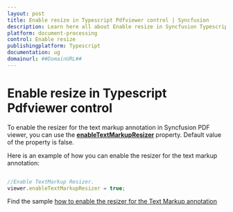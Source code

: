 ```yaml
---
layout: post
title: Enable resize in Typescript Pdfviewer control | Syncfusion
description: Learn here all about Enable resize in Syncfusion Typescript Pdfviewer control of Syncfusion Essential JS 2 and more.
platform: document-processing
control: Enable resize
publishingplatform: Typescript
documentation: ug
domainurl: ##DomainURL##
---
```


# Enable resize in Typescript Pdfviewer control

To enable the resizer for the text markup annotation in Syncfusion PDF viewer, you can use the [**enableTextMarkupResizer**](https://ej2.syncfusion.com/documentation/api/pdfviewer/#enabletextmarkupresizer) property. Default value of the property is false.

Here is an example of how you can enable the resizer for the text markup annotation:

```ts

//Enable TextMarkup Resizer.
viewer.enableTextMarkupResizer = true;

```

Find the sample [how to enable the resizer for the Text Markup annotation](https://stackblitz.com/edit/cdl3df-8wbtuc?devtoolsheight=33&file=index.ts)